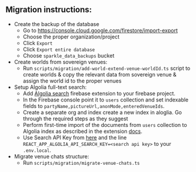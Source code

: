 ## Migration instructions:

- Create the backup of the database
  - Go to https://console.cloud.google.com/firestore/import-export
  - Choose the proper organization/project
  - Click `Export`
  - Click `Export entire database`
  - Choose `sparkle_data_backups` bucket
- Create worlds from sovereign venues:
  - Run `scripts/migration/add-world-extend-venue-worldId.ts` script to create worlds & copy the relevant data from sovereign venue & assign the world id to the proper venues
- Setup Algolia full-text search:
  - Add [Algolia search](https://www.algolia.com/developers/firebase-search-extension/) firebase extension to your firebase project.
  - In the Firebase console point it to `users` collection and set indexable fields to `partyName,pictureUrl,anonMode,enteredVenueIds`.
  - Create a separate org and index create a new index in aloglia. Go through the required steps as they suggest
  - Perform first-time import of the documents from `users` collection to Algolia index as described in the extension [docs](https://github.com/algolia/firestore-algolia-search/blob/main/POSTINSTALL.md#optional-import-existing-documents-or-reindex-after-configuration-changes).
  - Use Search API Key from [here](https://www.algolia.com/account/api-keys) and the line `REACT_APP_ALGOLIA_API_SEARCH_KEY=<search api key>` to your `.env.local`.
- Migrate venue chats structure:
  - Run `scripts/migration/migrate-venue-chats.ts`
